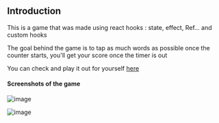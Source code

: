 ## Introduction

This is a game that was made using react hooks : state, effect, Ref... and custom hooks

The goal behind the game is to tap as much words as possible once the counter starts, you'll get your score once the timer is out

You can check and play it out for yourself [here](https://speed-counter-pi.vercel.app/)



#### Screenshots of the game

![image](https://user-images.githubusercontent.com/99540220/220149632-da0de6d1-8aef-478d-ba73-62375c92529e.png)


![image](https://user-images.githubusercontent.com/99540220/220149526-35622421-cee1-497a-8752-037f3cca28dd.png)
